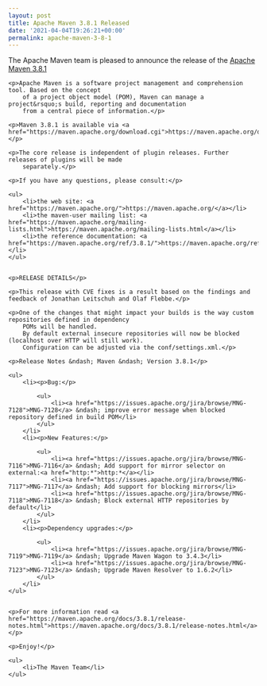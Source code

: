 ```yaml
---
layout: post
title: Apache Maven 3.8.1 Released
date: '2021-04-04T19:26:21+00:00'
permalink: apache-maven-3-8-1
---
```

<div class="entry-content"><p>The Apache Maven team is pleased to announce the release of the <a href="https://maven.apache.org/ref/3.8.1/">Apache Maven 3.8.1</a></p>

    <p>Apache Maven is a software project management and comprehension tool. Based on the concept
        of a project object model (POM), Maven can manage a project&rsquo;s build, reporting and documentation
        from a central piece of information.</p>

    <p>Maven 3.8.1 is available via <a href="https://maven.apache.org/download.cgi">https://maven.apache.org/download.cgi</a></p>

    <p>The core release is independent of plugin releases. Further releases of plugins will be made
        separately.</p>

    <p>If you have any questions, please consult:</p>

    <ul>
        <li>the web site: <a href="https://maven.apache.org/">https://maven.apache.org/</a></li>
        <li>the maven-user mailing list: <a href="https://maven.apache.org/mailing-lists.html">https://maven.apache.org/mailing-lists.html</a></li>
        <li>the reference documentation: <a href="https://maven.apache.org/ref/3.8.1/">https://maven.apache.org/ref/3.8.1/</a></li>
    </ul>


    <p>RELEASE DETAILS</p>

    <p>This release with CVE fixes is a result based on the findings and feedback of Jonathan Leitschuh and Olaf Flebbe.</p>

    <p>One of the changes that might impact your builds is the way custom repositories defined in dependency
        POMs will be handled.
        By default external insecure repositories will now be blocked (localhost over HTTP will still work).
        Configuration can be adjusted via the conf/settings.xml.</p>

    <p>Release Notes &ndash; Maven &ndash; Version 3.8.1</p>

    <ul>
        <li><p>Bug:</p>

            <ul>
                <li><a href="https://issues.apache.org/jira/browse/MNG-7128">MNG-7128</a> &ndash; improve error message when blocked repository defined in build POM</li>
            </ul>
        </li>
        <li><p>New Features:</p>

            <ul>
                <li><a href="https://issues.apache.org/jira/browse/MNG-7116">MNG-7116</a> &ndash; Add support for mirror selector on external:<a href="http:*">http:*</a></li>
                <li><a href="https://issues.apache.org/jira/browse/MNG-7117">MNG-7117</a> &ndash; Add support for blocking mirrors</li>
                <li><a href="https://issues.apache.org/jira/browse/MNG-7118">MNG-7118</a> &ndash; Block external HTTP repositories by default</li>
            </ul>
        </li>
        <li><p>Dependency upgrades:</p>

            <ul>
                <li><a href="https://issues.apache.org/jira/browse/MNG-7119">MNG-7119</a> &ndash; Upgrade Maven Wagon to 3.4.3</li>
                <li><a href="https://issues.apache.org/jira/browse/MNG-7123">MNG-7123</a> &ndash; Upgrade Maven Resolver to 1.6.2</li>
            </ul>
        </li>
    </ul>


    <p>For more information read <a href="https://maven.apache.org/docs/3.8.1/release-notes.html">https://maven.apache.org/docs/3.8.1/release-notes.html</a></p>

    <p>Enjoy!</p>

    <ul>
        <li>The Maven Team</li>
    </ul>
